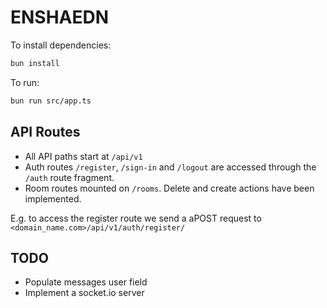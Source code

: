 # ENSHAEDN

To install dependencies:

```bash
bun install
```

To run:

```bash
bun run src/app.ts
```

 ## API Routes
- All API paths start at `/api/v1`
- Auth routes `/register`, `/sign-in`  and `/logout` are accessed through the `/auth` route fragment.
- Room routes mounted on `/rooms`. Delete and create actions have been implemented.

E.g. to access the register route we send a aPOST request to `<domain_name.com>/api/v1/auth/register/`


## TODO
- Populate messages user field
- Implement a socket.io server